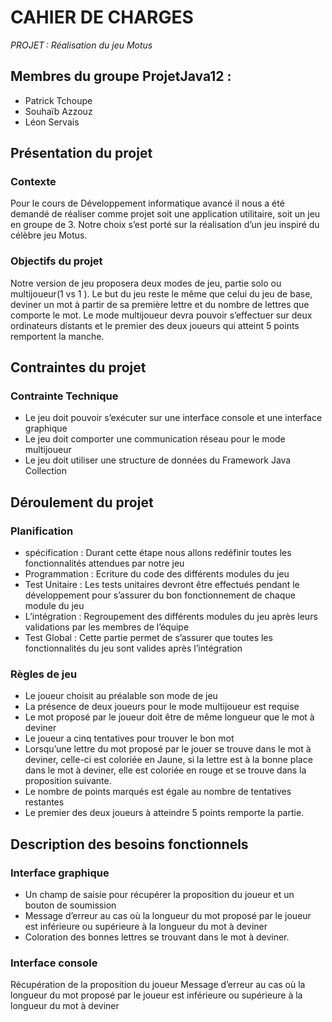 # CAHIER DE CHARGES   
*PROJET :  Réalisation du jeu Motus* 
      

## Membres du groupe ProjetJava12 :
* Patrick Tchoupe 
* Souhaïb Azzouz 
* Léon Servais 
  
## Présentation du projet  
### Contexte  
Pour le cours de Développement informatique avancé il nous a été demandé de réaliser comme projet soit une application utilitaire, soit un jeu en groupe de 3. 
Notre choix s’est porté sur la réalisation d’un jeu inspiré du célèbre jeu Motus. 
 
### Objectifs du projet  
Notre version de jeu proposera deux modes de jeu, partie solo ou multijoueur(1 vs 1 ). Le but du jeu reste le même que celui du jeu de base, deviner un mot à partir de sa première lettre et du nombre de lettres que comporte le mot. Le mode multijoueur devra pouvoir s’effectuer sur deux ordinateurs distants et le premier des deux joueurs qui atteint 5 points remportent la manche.  
 
## Contraintes du projet  
### Contrainte Technique  
* Le jeu doit pouvoir s’exécuter sur une interface console et une interface graphique 
* Le jeu doit comporter une communication réseau pour le mode multijoueur 
* Le jeu doit utiliser une structure de données du Framework Java Collection 

## Déroulement du projet   
### Planification   
* spécification : Durant cette étape nous allons redéfinir toutes les fonctionnalités attendues par notre jeu 
* Programmation : Ecriture du code des différents modules du jeu 
* Test Unitaire : Les tests unitaires devront être effectués pendant le développement pour s’assurer du bon fonctionnement de chaque module du jeu 
* L’intégration : Regroupement des différents modules du jeu après leurs validations par les membres de l’équipe  
* Test Global : Cette partie permet de s’assurer que toutes les fonctionnalités du jeu sont valides après l’intégration  

### Règles de jeu 
* Le joueur choisit au préalable son mode de jeu 
* La présence de deux joueurs pour le mode multijoueur est requise 
* Le mot proposé par le joueur doit être de même longueur que le mot à deviner 
* Le joueur a cinq tentatives pour trouver le bon mot 
* Lorsqu’une lettre du mot proposé par le jouer se trouve dans le mot à deviner, celle-ci est coloriée en Jaune, si la lettre est à la bonne place dans le mot à deviner, elle est coloriée en rouge et se trouve dans la proposition suivante. 
* Le nombre de points marqués est égale au nombre de tentatives restantes 
* Le premier des deux joueurs à atteindre 5 points remporte la partie. 
 
## Description des besoins fonctionnels 
### Interface graphique 
* Un champ de saisie pour récupérer la proposition du joueur et un bouton de soumission  
* Message d’erreur au cas où la longueur du mot proposé par le joueur est inférieure ou supérieure à la longueur du mot à deviner  
* Coloration des bonnes lettres se trouvant dans le mot à deviner. 
 
### Interface console 
Récupération de la proposition du joueur 
Message d’erreur au cas où la longueur du mot proposé par le joueur est inférieure ou supérieure à la longueur du mot à deviner
